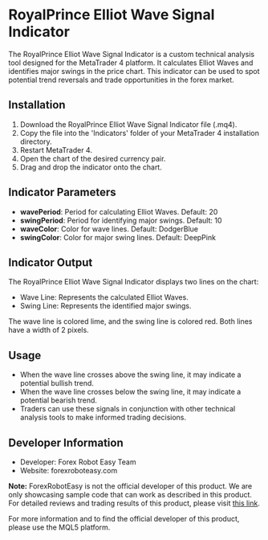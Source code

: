 # RoyalPrince Elliot Wave Signal Indicator

The RoyalPrince Elliot Wave Signal Indicator is a custom technical analysis tool designed for the MetaTrader 4 platform. It calculates Elliot Waves and identifies major swings in the price chart. This indicator can be used to spot potential trend reversals and trade opportunities in the forex market.

## Installation

1. Download the RoyalPrince Elliot Wave Signal Indicator file (.mq4).
2. Copy the file into the 'Indicators' folder of your MetaTrader 4 installation directory.
3. Restart MetaTrader 4.
4. Open the chart of the desired currency pair.
5. Drag and drop the indicator onto the chart.

## Indicator Parameters

- **wavePeriod**: Period for calculating Elliot Waves. Default: 20
- **swingPeriod**: Period for identifying major swings. Default: 10
- **waveColor**: Color for wave lines. Default: DodgerBlue
- **swingColor**: Color for major swing lines. Default: DeepPink

## Indicator Output

The RoyalPrince Elliot Wave Signal Indicator displays two lines on the chart:
- Wave Line: Represents the calculated Elliot Waves.
- Swing Line: Represents the identified major swings.

The wave line is colored lime, and the swing line is colored red. Both lines have a width of 2 pixels.

## Usage

- When the wave line crosses above the swing line, it may indicate a potential bullish trend.
- When the wave line crosses below the swing line, it may indicate a potential bearish trend.
- Traders can use these signals in conjunction with other technical analysis tools to make informed trading decisions.

## Developer Information

- Developer: Forex Robot Easy Team
- Website: forexroboteasy.com

**Note:** ForexRobotEasy is not the official developer of this product. We are only showcasing sample code that can work as described in this product. For detailed reviews and trading results of this product, please visit [this link](https://forexroboteasy.com/forex-robot-review/royalprince-elliot-wave-indicator-review-proven-forex-software-results/).

For more information and to find the official developer of this product, please use the MQL5 platform.
